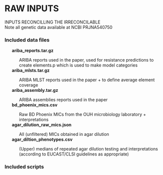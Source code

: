 # RAW INPUTS
<pr> INPUTS RECONCILLING THE IRRECONCILABLE</pr> <br>
<pr> Note all genetic data available at NCBI PRJNA540750  </pr>


### Included data files
<ul> 
  <strong>ariba_reports.tar.gz</strong>
<ul> ARIBA reports used in the paper, used for resistance predictions to create elements.p which is used to make model categories  </ul>
    <strong>ariba_mlsts.tar.gz</strong>
<ul> ARIBA MLST reports used in the paper + to define average element coverage  </ul>
    <strong>ariba_assembly.tar.gz</strong>
<ul> ARIBA assemblies reports used in the paper </ul>
    <strong>bd_phoenix_mics.csv</strong>
<ul> Raw BD Phoenix MICs from the OUH microbiology laboratory + interpretations  </ul>
  <strong>agar_dilution_raw_mics.json</strong>
<ul> All (unfiltered) MICs obtained in agar dilution </ul>
  <strong>agar_diltion_phenotypes.csv	</strong>
<ul> (Upper) medians of repeated agar dilution testing and interpretations (according to EUCAST/CLSI guidelines as appropriate)</ul>
</ul>

### Included scripts
